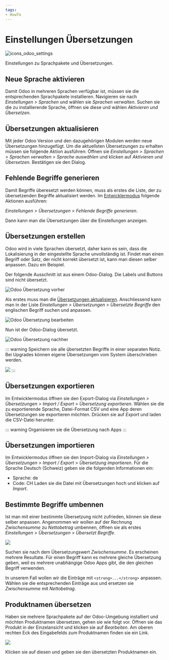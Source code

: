 ```yaml
---
tags:
- HowTo
---
```

# Einstellungen Übersetzungen
![icons_odoo_settings](assets/icons_odoo_settings.png)

Einstellungen zu Sprachpakete und Übersetzungen.

## Neue Sprache aktivieren

Damit Odoo in mehreren Sprachen verfügbar ist, müssen sie die entsprechenden Sprachpakete installieren. Navigieren sie nach *Einstellungen > Sprachen* und wählen sie *Sprachen verwalten*. Suchen sie die zu installierende Sprache, öffnen sie diese und wählen *Aktivieren und Übersetzen*.

## Übersetzungen aktualisieren

Mit jeder Odoo Version und den dazugehörigen Modulen werden neue Übersetzungen hinzugefügt. Um die aktuellsten Übersetzungen zu erhalten müssen sie folgende Aktion ausführen: Öffnen sie *Einstellungen > Sprachen > Sprachen verwalten > Sprache auswählen* und klicken auf *Aktivieren und Übersetzen*. Bestätigen sie den Dialog.

## Fehlende Begriffe generieren

Damit Begriffe überesetzt werden können, muss als erstes die Liste, der zu übersetzenden Begriffe aktualisiert werden.  Im [Entwicklermodus](Einstellungen.md#Entwicklermodus%20aktivieren) folgende Aktionen ausführen:

*Einstellungen > Übersetzungen > Fehlende Begriffe generieren*.

Dann kann man die Übersetzungen über die Einstellungen anzeigen.

## Übersetzungen erstellen

Odoo wird in viele Sprachen übersetzt, daher kann es sein, dass die Lokalisierung in der eingestellte Sprache unvollständig ist. Findet man einen Begriff oder Satz, der nicht korrekt übersetzt ist, kann man diesen selber anpassen. Dazu ein Beispiel.

Der folgende Ausschnitt ist aus einem Odoo-Dialog. Die Labels und Buttons sind nicht übersetzt.

![Odoo Übersetzung vorher](assets/Einstellungen%20%C3%9Cbersetzung%20vorher.png)

Als erstes muss man  die [Übersetzungen aktualisieren](Einstellungen%20Übersetzung.md#Übersetzungen%20aktualisieren). Anschliessend kann man in der Liste *Einstellungen > Übersetzungen > Übersetzte Begriffe* den englischen Begriff suchen und anpassen.

![Odoo Übersetzung bearbeiten](assets/Einstellungen%20%C3%9Cbersetzung%20bearbeiten.png)

Nun ist der Odoo-Dialog übersetzt.

![Odoo Übersetzung nachher](assets/Einstellungen%20%C3%9Cbersetzung%20nachher.png)

::: warning
Speichern sie alle übersetzten Begriffe in einer separaten Notiz. Bei Upgrades können eigene Übersetzungen vom System überschrieben werden.

![](assets/Einstellungen%20Übersetungen%20Noitz.png)
:::

## Übersetzungen exportieren

Im Entwicklermodus öffnen sie den Export-Dialog via *Einstellungen > Übersetzungen > Import / Export > Übersetzung exportieren*. Wählen sie die zu exportierende Sprache, Datei-Format CSV und eine App deren Übersetzungen sie exportieren möchten. Drücken sie auf *Export* und laden die CSV-Datei herunter.

::: warning
Organisieren sie die Übersetzung nach Apps
:::

## Übersetzungen importieren

Im Entwicklermodus öffnen sie den Import-Dialog via *Einstellungen > Übersetzungen > Import / Export > Übersetzung importieren*. Für die Sprache Deutsch (Schweiz) geben sie die folgenden Informationen ein:
* Sprache: de
* Code: CH
Laden sie die Datei mit Übersetzungen hoch und klicken auf *Import*.

## Bestimmte Begriffe umbennen

Ist man mit einer bestimmte Übersetzung nicht zufrieden, können sie diese selber anpassen. Angenommen wir wollen auf der Rechnung *Zwischensumme* zu *Nettobetrag* umbennen, öffnen sie als erstes *Einstellungen > Übersetzungen > Übersetzt Begriffe*.

![](assets/Einstellungen%20%C3%9Cbersetzungen%20Begriff%20Zwischensumme.png)

Suchen sie nach dem Übersetzungswert *Zwischensumme*. Es erscheinen mehrere Resultate. Für einen Begriff kann es mehrere gleiche Übersetzung geben, weil es mehrere unabhängige Odoo Apps gibt, die den gleichen Begriff verwenden.

In unserem Fall wollen wir die Einträge mit `<strong>...</strong>` anpassen. Wählen sie die entsprechenden Einträge aus und ersetzen sie *Zwischensumme* mit *Nettobetrag*.

## Produktnamen übersetzen

Haben sie mehrere Sprachpakete auf der Odoo-Umgebung installiert und möchten Produktnamen übersetzen, gehen sie wie folgt vor. Öffnen sie das Produkt in der Einzelansicht und klicken sie auf *Bearbeiten*. Am oberen rechten Eck des Eingabefelds zum Produktnamen finden sie ein Link.

![](assets/Einstellungen%20%C3%9Cbersetung%20Produktnamen%20%C3%BCbersetzen.png)

Klicken sie auf diesen und geben sie den übersetzten Produktnamen ein.